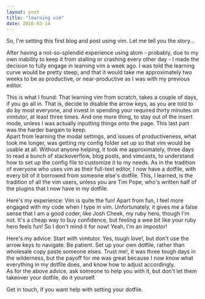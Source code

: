 ```yaml
---
layout: post 
title: "learning vim"
date: 2016-03-14
---
```


So, I'm setting this first blog and post using vim. Let me tell you the story... 

After having a not-so-splendid experience using atom - probably, due to my own inability to keep it from stalling or crashing every other day - I made the decision to fully engage in learning vim a week ago.  I was told the learning curve would be pretty steep, and that it would take me approximately two weeks to be as productive, or near-productive as I was with my previous editor.

This is what I found: 
	That learning vim from scratch, takes a couple of days, if you go all in. That is, decide to disable the arrow keys, as you are told to do by most everyone, and invest in spending your required thirty minutes on vimtutor, at least three times. And one more thing, to stay out of the insert mode, unless I was actually inputting things onto the page. This last part was the harder bargain to keep.  
        Apart from learning the modal settings, and issues of productiveness, what took me longer, was getting my config folder set up so that vim would be usable at all.  Without anyone helping, it took me approximately, three days to read a bunch of stackoverflow, blog posts, and vimcasts, to understand how to set up the config file to customize it to my needs.  As in the tradition of everyone who uses vim as their full-text editor, I now have a dotfile, with every bit of it borrowed from someone else's dotfile.  This, I learned, is the tradition of all the vim users, unless you are Tim Pope, who's written half of the plugins that I now have in my dotfile. 

Here's my experience: 
  Vim is quite the fun! Apart from fun, I feel more engaged with my code when I type in vim. 
  Unfortunately, it gives me a false sense that I am a good coder, like Josh Cheek, my ruby hero, though I'm not.  It's a cheap way to buy confidence, but feeling a wee bit like your ruby hero feels fun! So I don't mind it for now! Yeah, I'm an impostor!

Here's my advice: 
  Start with vimtutor. 
  Yes, tough love!, but don't use the arrow keys to navigate. 
  Be patient. 
  Set up your own dotfile, rather than wholesale copy paste someone elses.  Trust me!, it was three tough days in the wilderness, but the payoff for me was great because I now know what everything in my dotfile does, and know how to adjust accordingly.  
  As for the above advice, ask someone to help you with it, but don't let them takeover your dotfile, do it yourself. 

  Get in touch, if you want help with setting your dotfile. 

  
